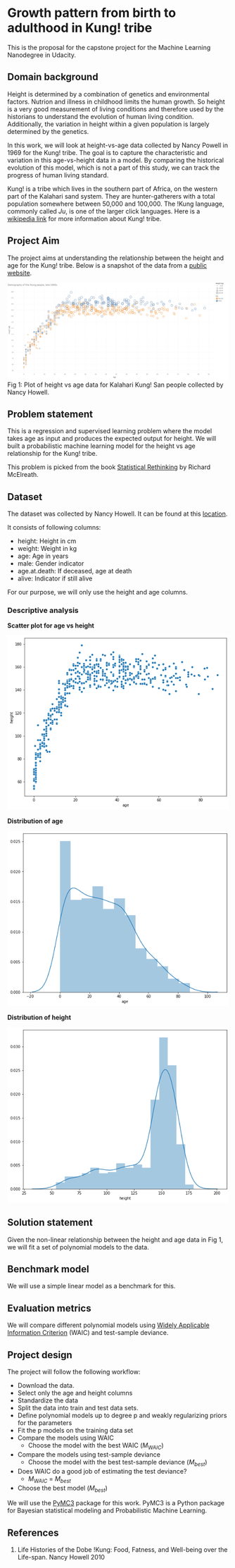 # Growth pattern from birth to adulthood in Kung! tribe

This is the proposal for the capstone project for the Machine Learning Nanodegree in Udacity.

## Domain background 

Height is determined by a combination of genetics and environmental factors. Nutrion and illness in childhood limits the human growth. So height is a very good measurement of living conditions and therefore used by the historians to understand the evolution of human living condition. Additionally, the variation in height within a given population is largely determined by the genetics. 

In this work, we will look at height-vs-age data collected by Nancy Powell in 1969 for the Kung! tribe. The goal is to capture the characteristic and variation in  this age-vs-height data in a model. By comparing the historical evolution of this model, which is not a part of this study, we can track the progress of human living standard.

Kung! is a tribe which lives in the southern part of Africa, on the western part of the Kalahari sand system. They are hunter-gatherers with a total population somewhere between 50,000 and 100,000.  The !Kung language, commonly called $Ju$, is one of the larger click languages. Here is a [wikipedia link](https://en.wikipedia.org/wiki/%C7%83Kung_people) for more information about Kung! tribe.

## Project Aim

The project aims at understanding the relationship between the height and age for the Kung! tribe.
Below is a snapshot of the data from a [public website](https://public.tableau.com/views/kung-san/Attributes?%3Aembed=y&%3AshowVizHome=no&%3Adisplay_count=y&%3Adisplay_static_image=y&%3AbootstrapWhenNotified=true).

![](HeightvsAge.png)
Fig 1: Plot of height vs age data for Kalahari Kung! San people collected by Nancy Howell.

## Problem statement 

This is a regression and supervised learning problem where the model takes age as input and produces the expected output for height.
We will built a probabilistic machine learning model for the height vs age relationship for the Kung! tribe. 

This problem is picked from the book [Statistical Rethinking](https://xcelab.net/rm/statistical-rethinking/) by Richard McElreath.

## Dataset

The dataset was collected by Nancy Howell. It can be found at this [location](https://rdrr.io/github/rmcelreath/rethinking/man/Howell1.html). 

It consists of following columns:

* height: Height in cm
* weight: Weight in kg
* age: Age in years
* male: Gender indicator
* age.at.death: If deceased, age at death
* alive: Indicator if still alive

For our purpose, we will only use the height and age columns.

### **Descriptive analysis**

**Scatter plot for age vs height**

![](h_vs_age.png)

**Distribution of age**

![](age_dist.png)

**Distribution of height**

![](height_dist.png)

## Solution statement 

Given the non-linear relationship between the height and age data in Fig 1, we will fit a set of polynomial models to the data.

## Benchmark model 

We will use a simple linear model as a benchmark for this.

## Evaluation metrics 

We will compare different polynomial models using [Widely Applicable Information Criterion](https://en.wikipedia.org/wiki/Watanabe%E2%80%93Akaike_information_criterion) (WAIC) and test-sample deviance.

## Project design

The project will follow the following workflow:

* Download the data.
* Select only the age and height columns
* Standardize the data
* Split the data into train and test data sets.
* Define polynomial models up to degree p and weakly regularizing priors for the parameters
* Fit the p models on the training data set 
* Compare the models using WAIC
  * Choose the model with the best WAIC ($M_{WAIC}$)
* Compare the models using test-sample deviance
  * Choose the model with the best test-sample deviance $(M_{best})$
* Does WAIC do a good job of estimating the test deviance?
  * $M_{WAIC}$ = $M_{best}$
* Choose the best model ($M_{best}$)

We will use the [PyMC3](https://docs.pymc.io/) package for this work. PyMC3 is a Python package for Bayesian statistical modeling and Probabilistic Machine Learning.


## References

1. Life Histories of the Dobe !Kung: Food, Fatness, and Well-being over the Life-span. Nancy Howell 2010
